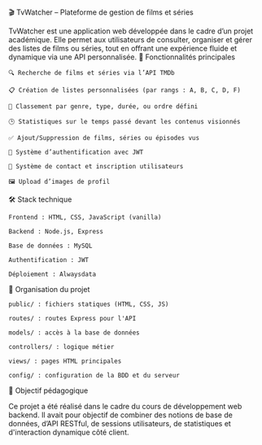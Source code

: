 🎬 TvWatcher – Plateforme de gestion de films et séries

TvWatcher est une application web développée dans le cadre d’un projet académique. Elle permet aux utilisateurs de consulter, organiser et gérer des listes de films ou séries, tout en offrant une expérience fluide et dynamique via une API personnalisée.
🔧 Fonctionnalités principales

    🔍 Recherche de films et séries via l’API TMDb

    📋 Création de listes personnalisées (par rangs : A, B, C, D, F)

    🎯 Classement par genre, type, durée, ou ordre défini

    🕒 Statistiques sur le temps passé devant les contenus visionnés

    ✅ Ajout/Suppression de films, séries ou épisodes vus

    🔐 Système d’authentification avec JWT

    📧 Système de contact et inscription utilisateurs

    🖼️ Upload d’images de profil

🛠️ Stack technique

    Frontend : HTML, CSS, JavaScript (vanilla)

    Backend : Node.js, Express

    Base de données : MySQL

    Authentification : JWT

    Déploiement : Alwaysdata

📁 Organisation du projet

    public/ : fichiers statiques (HTML, CSS, JS)

    routes/ : routes Express pour l'API

    models/ : accès à la base de données

    controllers/ : logique métier

    views/ : pages HTML principales

    config/ : configuration de la BDD et du serveur

🚀 Objectif pédagogique

Ce projet a été réalisé dans le cadre du cours de développement web backend. Il avait pour objectif de combiner des notions de base de données, d’API RESTful, de sessions utilisateurs, de statistiques et d'interaction dynamique côté client.
